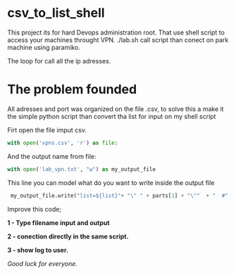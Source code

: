 # csv_to_list_shell
This project its for hard Devops administration root. That use shell script to access your machines throught VPN.
./lab.sh call script than conect on park machine using paramiko.

The loop for call all the ip adresses.

# The problem founded

All adresses and port was organized on the file .csv, to solve this a make it the  simple python script than convert tha list 
for input on my shell script

Firt open the file imput csv.

```python
with open('vpns.csv', 'r') as file:
```
And the output name from file:

```python
with open('lab_vpn.txt', "w") as my_output_file
```
This line you can model what do you want to write inside the output file

```python
 my_output_file.write("list=${list}"+ "\" " + parts[1] + "\""  + "  #" + parts[0] + "\n")
 ```
 Improve this code;
 
**1 -  Type filename input and output**
 
**2 - conection directly in the same script.**
 
 **3 - show log to user.**
 
 
 *Good luck for everyone.*
 
